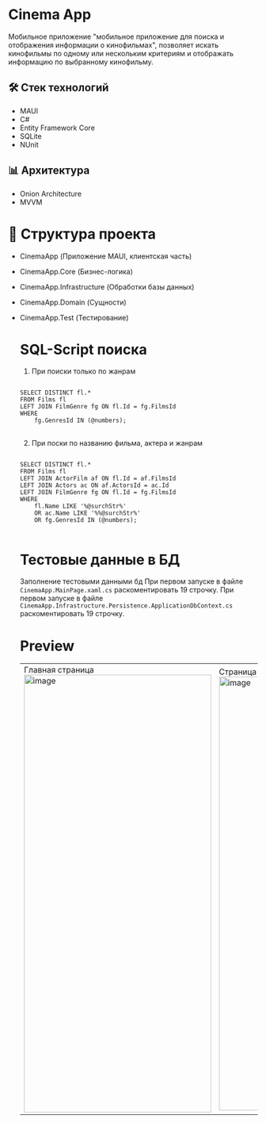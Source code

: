 # Cinema App

Мобильное приложение "мобильное приложение для поиска и отображения информации о кинофильмах", позволяет искать кинофильмы по
одному или нескольким критериям и отображать информацию по выбранному кинофильму.

## 🛠️ Стек технологий
- MAUI
- C#
- Entity Framework Core
- SQLite
- NUnit
  
## 📊 Архитектура

- Onion Architecture
- MVVM

# 🧾 Структура проекта
- CinemaApp (Приложение MAUI, клиентская часть)
- CinemaApp.Core (Бизнес-логика)
- CinemaApp.Infrastructure (Обработки базы данных)
- СinemaApp.Domain (Сущности)
- CinemaApp.Test (Тестирование)

  # SQL-Script поиска
  1) При поиски только по жанрам
  <pre>
  <code>
  SELECT DISTINCT fl.*
  FROM Films fl
  LEFT JOIN FilmGenre fg ON fl.Id = fg.FilmsId
  WHERE 
      fg.GenresId IN (@numbers);
  </code>
  </pre>
  2) При поски по названию фильма, актера и жанрам
  <pre>
  <code>
  SELECT DISTINCT fl.*
  FROM Films fl
  LEFT JOIN ActorFilm af ON fl.Id = af.FilmsId 
  LEFT JOIN Actors ac ON af.ActorsId = ac.Id 
  LEFT JOIN FilmGenre fg ON fl.Id = fg.FilmsId
  WHERE 
      fl.Name LIKE '%@surchStr%'
      OR ac.Name LIKE '%%@surchStr%'
      OR fg.GenresId IN (@numbers);
  </code>
  </pre>
  
  # Тестовые данные в БД
  Заполнение тестовыми данными бд
  При первом запуске в файле <Code>CinemaApp.MainPage.xaml.cs</code> раскоментировать 19 строчку.
  При первом запуске в файле <Code>CinemaApp.Infrastructure.Persistence.ApplicationDbContext.cs</code> раскоментировать 19 строчку.

  # Preview
  <table cellspacing="0" cellpadding="0">
    <tr>
      <td>
      Главная страница
      <img width="378" height="883" alt="image" src="https://github.com/user-attachments/assets/a75f307e-718f-4b26-ba56-e5cc74c05a62" />
      </td>
      <td>
      Страница с деталями поиска
      <img width="382" height="875" alt="image" src="https://github.com/user-attachments/assets/9888c571-0173-4ac8-bac7-2c050a9f6b51" />
      </td>
    </tr>
  </table>
